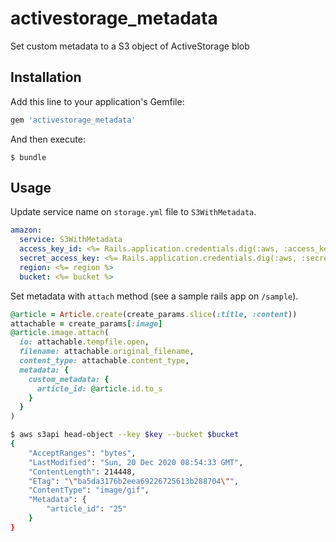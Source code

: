 # activestorage_metadata

Set custom metadata to a S3 object of ActiveStorage blob 


## Installation

Add this line to your application's Gemfile:

```ruby
gem 'activestorage_metadata'
```

And then execute:

    $ bundle


## Usage

Update service name on `storage.yml` file to `S3WithMetadata`.
```yaml
amazon:
  service: S3WithMetadata
  access_key_id: <%= Rails.application.credentials.dig(:aws, :access_key_id) %>
  secret_access_key: <%= Rails.application.credentials.dig(:aws, :secret_access_key) %>
  region: <%= region %> 
  bucket: <%= bucket %>
```


Set metadata with `attach` method (see a sample rails app on `/sample`).

```ruby
@article = Article.create(create_params.slice(:title, :content))
attachable = create_params[:image]
@article.image.attach(
  io: attachable.tempfile.open,
  filename: attachable.original_filename,
  content_type: attachable.content_type,
  metadata: {
    custom_metadata: {
      article_id: @article.id.to_s
    }
  }
)
```

```sh
$ aws s3api head-object --key $key --bucket $bucket
{
    "AcceptRanges": "bytes",
    "LastModified": "Sun, 20 Dec 2020 08:54:33 GMT",
    "ContentLength": 214448,
    "ETag": "\"ba5da3176b2eea69226725613b288704\"",
    "ContentType": "image/gif",
    "Metadata": {
        "article_id": "25"
    }
}
```
